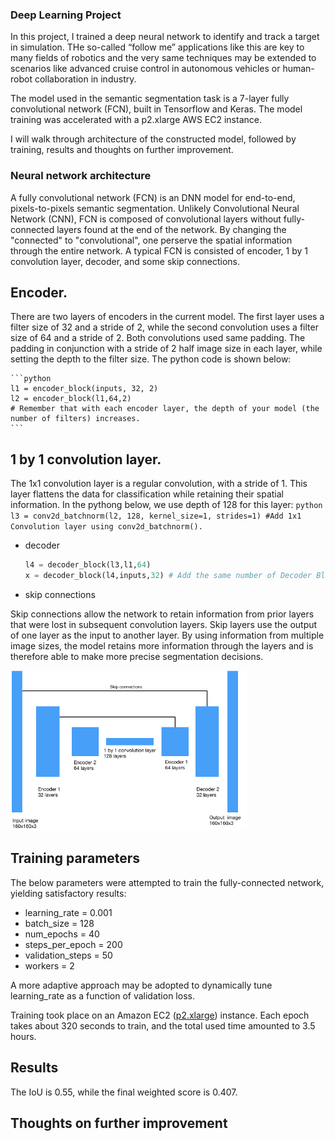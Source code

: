 ### Deep Learning Project <!-- omit in toc -->
In this project, I trained a deep neural network to identify and track a target in simulation. THe so-called “follow me” applications like this are key to many fields of robotics and the very same techniques may be extended to scenarios like advanced cruise control in autonomous vehicles or human-robot collaboration in industry.

The model used in the semantic segmentation task is a 7-layer fully convolutional network (FCN), built in Tensorflow and Keras. The model training was accelerated with a p2.xlarge AWS EC2 instance.

I will walk through architecture of the constructed model, followed by training, results and thoughts on further improvement.

### Neural network architecture <!-- omit in toc -->
A fully convolutional network (FCN) is an DNN model for end-to-end, pixels-to-pixels semantic segmentation. Unlikely Convolutional Neural Network (CNN), FCN is composed of convolutional layers without fully-connected layers found at the end of the network. By changing the "connected" to "convolutional", one perserve the spatial information through the entire network. A typical FCN is consisted of encoder, 1 by 1 convolution layer, decoder, and some skip connections. 

## Encoder.

There are two layers of encoders in the current model. The first layer uses a filter size of 32 and a stride of 2, while the second convolution uses a filter size of 64 and a stride of 2. Both convolutions used same padding. The padding in conjunction with a stride of 2 half image size in each layer, while setting the depth to the filter size. The python code is shown below:

    ```python
    l1 = encoder_block(inputs, 32, 2)
    l2 = encoder_block(l1,64,2)
    # Remember that with each encoder layer, the depth of your model (the number of filters) increases.
    ```
## 1 by 1 convolution layer.

The 1x1 convolution layer is a regular convolution, with a stride of 1. This layer flattens the data for classification while retaining their spatial information. In the pythong below, we use depth of 128 for this layer:
    ```python
    l3 = conv2d_batchnorm(l2, 128, kernel_size=1, strides=1) #Add 1x1 Convolution layer using conv2d_batchnorm().
    ```
- decoder
    ```python
    l4 = decoder_block(l3,l1,64)
    x = decoder_block(l4,inputs,32) # Add the same number of Decoder Blocks as the number of Encoder Blocks
    ```
- skip connections

Skip connections allow the network to retain information from prior layers that were lost in subsequent convolution layers. Skip layers use the output of one layer as the input to another layer. By using information from multiple image sizes, the model retains more information through the layers and is therefore able to make more precise segmentation decisions.

<img src="./FCN_architecture.png" alt="Schematic of the FCN architecture" width="75%">


## Training parameters <!-- omit in toc -->

The below parameters were attempted to train the fully-connected network, yielding satisfactory results:

- learning_rate = 0.001
- batch_size = 128
- num_epochs = 40
- steps_per_epoch = 200
- validation_steps = 50
- workers = 2

A more adaptive approach may be adopted to dynamically tune learning_rate as a function of validation loss. 

Training took place on an Amazon EC2 ([p2.xlarge](https://aws.amazon.com/ec2/instance-types/p2/)) instance. Each epoch takes about 320 seconds to train, and the total used time amounted to 3.5 hours.

## Results <!-- omit in toc -->

The IoU is 0.55, while the final weighted score is 0.407.

## Thoughts on further improvement <!-- omit in toc -->
